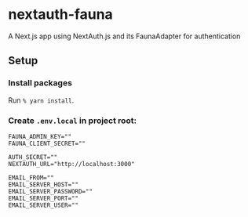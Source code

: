 # nextauth-fauna
A Next.js app using NextAuth.js and its FaunaAdapter for authentication

## Setup

### Install packages

Run `% yarn install`.

### Create `.env.local` in project root:

```
FAUNA_ADMIN_KEY=""
FAUNA_CLIENT_SECRET=""

AUTH_SECRET=""
NEXTAUTH_URL="http://localhost:3000"

EMAIL_FROM=""
EMAIL_SERVER_HOST=""
EMAIL_SERVER_PASSWORD=""
EMAIL_SERVER_PORT=""
EMAIL_SERVER_USER=""

```